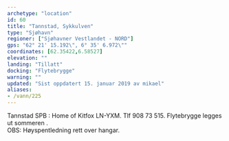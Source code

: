 ```yaml
---
archetype: "location"
id: 60
title: "Tannstad, Sykkulven"
type: "Sjøhavn"
regioner: ["Sjøhavner Vestlandet - NORD"]
gps: "62° 21' 15.192\", 6° 35' 6.972\""
coordinates: [62.35422,6.58527]
elevation: ""
landing: "Tillatt"
docking: "Flytebrygge"
warning: ""
updated: "Sist oppdatert 15. januar 2019 av mikael"
aliases:
- /vann/225
---
```


Tannstad SPB : Home of Kitfox LN-YXM. Tlf 908 73 515. Flytebrygge legges ut sommeren .\
OBS: Høyspentledning rett over hangar.
